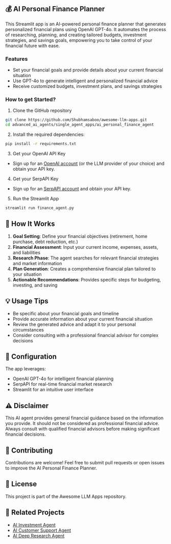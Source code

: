 ## 💰 AI Personal Finance Planner
This Streamlit app is an AI-powered personal finance planner that generates personalized financial plans using OpenAI GPT-4o. It automates the process of researching, planning, and creating tailored budgets, investment strategies, and savings goals, empowering you to take control of your financial future with ease.

### Features
- Set your financial goals and provide details about your current financial situation
- Use GPT-4o to generate intelligent and personalized financial advice
- Receive customized budgets, investment plans, and savings strategies

### How to get Started?

1. Clone the GitHub repository

```bash
git clone https://github.com/Shubhamsaboo/awesome-llm-apps.git
cd advanced_ai_agents/single_agent_apps/ai_personal_finance_agent
```
2. Install the required dependencies:

```bash
pip install -r requirements.txt
```
3. Get your OpenAI API Key

- Sign up for an [OpenAI account](https://platform.openai.com/) (or the LLM provider of your choice) and obtain your API key.

4. Get your SerpAPI Key

- Sign up for an [SerpAPI account](https://serpapi.com/) and obtain your API key.

5. Run the Streamlit App
```bash
streamlit run finance_agent.py
```

## 📖 How It Works

1. **Goal Setting**: Define your financial objectives (retirement, home purchase, debt reduction, etc.)
2. **Financial Assessment**: Input your current income, expenses, assets, and liabilities
3. **Research Phase**: The agent searches for relevant financial strategies and market information
4. **Plan Generation**: Creates a comprehensive financial plan tailored to your situation
5. **Actionable Recommendations**: Provides specific steps for budgeting, investing, and saving

## 💡 Usage Tips

- Be specific about your financial goals and timeline
- Provide accurate information about your current financial situation
- Review the generated advice and adapt it to your personal circumstances
- Consider consulting with a professional financial advisor for complex decisions

## 🔧 Configuration

The app leverages:
- OpenAI GPT-4o for intelligent financial planning
- SerpAPI for real-time financial market research
- Streamlit for an intuitive user interface

## ⚠️ Disclaimer

This AI agent provides general financial guidance based on the information you provide. It should not be considered as professional financial advice. Always consult with qualified financial advisors before making significant financial decisions.

## 🤝 Contributing

Contributions are welcome! Feel free to submit pull requests or open issues to improve the AI Personal Finance Planner.

## 📄 License

This project is part of the Awesome LLM Apps repository.

## 🔗 Related Projects

- [AI Investment Agent](../ai_investment_agent)
- [AI Customer Support Agent](../ai_customer_support_agent)
- [AI Deep Research Agent](../ai_deep_research_agent)